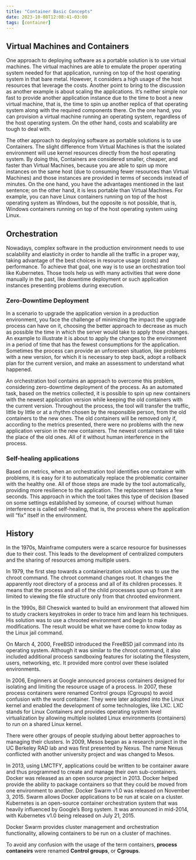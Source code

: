 ```yaml
---
title: "Container Basic Concepts"
date: 2023-10-08T12:08:41-03:00
tags: [container]
---
```


## Virtual Machines and Containers

One approach to deploying software as a portable solution is to use virtual machines. The virtual machines are able to emulate the proper operating system needed for that application, running on top of the host operating system in that bare metal. However, it considers a high usage of the host resources that leverage the costs. Another point to bring to the discussion as another example is about scaling the applications. It’s neither simple nor fast to provide another application instance due to the time to boot a new virtual machine, that is, the time to spin up another replica of that operating system along with the required components there. On the one hand, you can provision a virtual machine running an operating system, regardless of the host operating system. On the other hand, costs and scalability are tough to deal with.

The other approach to deploying software as portable solutions is to use Containers. The slight difference from Virtual Machines is that the isolated environment will use kernel resources directly from the host operating system. By doing this, Containers are considered smaller, cheaper, and faster than Virtual Machines, because you are able to spin up more instances on the same host (due to consuming fewer resources than Virtual Machines) and those instances are provided in terms of seconds instead of minutes. On the one hand, you have the advantages mentioned in the last sentence; on the other hand, it is less portable than Virtual Machines. For example, you can have Linux containers running on top of the host operating system as Windows, but the opposite is not possible, that is, Windows containers running on top of the host operating system using Linux.

## Orchestration

Nowadays, complex software in the production environment needs to use scalability and elasticity in order to handle all the traffic in a proper way, taking advantage of the best choices in resource usage (costs) and performance. To achieve that goal, one way is to use an orchestration tool like Kubernetes. Those tools help us with many activities that were done manually in the past, like downtime deployment or such application instances presenting problems during execution.

### Zero-Downtime Deployment

In a scenario to upgrade the application version in a production environment, you face the challenge of minimizing the impact the upgrade process can have on it, choosing the better approach to decrease as much as possible the time in which the server would take to apply those changes. An example to illustrate it is about to apply the changes to the environment in a period of time that has the fewest consumptions for the application. Sometimes the process can provide an unforeseen situation, like problems with a new version, for which it is necessary to step back, adopt a rollback plan for the current version, and make an assessment to understand what happened.

An orchestration tool contains an approach to overcome this problem, considering zero-downtime deployment of the process. As an automated task, based on the metrics collected, it is possible to spin up new containers with the newest application version while keeping the old containers with the current version. Throughout the process, the tool will transfer the traffic, little by little or at a rhythm chosen by the responsible person, from the old containers to the new ones. The old containers will be removed only if, according to the metrics presented, there were no problems with the new application version in the new containers. The newest containers will take the place of the old ones. All of it without human interference in the process.

### Self-healing applications

Based on metrics, when an orchestration tool identifies one container with problems, it is easy for it to automatically replace the problematic container with the healthy one. All of those steps are made by the tool automatically, providing more resilience to the application. The replacement takes a few seconds. This approach in which the tool takes this type of decision (based on some settings established by someone, of course) without human interference is called self-healing, that is, the process where the application will “fix” itself in the environment.

## History

In the 1970s, Mainframe computers were a scarce resource for businesses due to their cost. This leads to the development of centralized computers and the sharing of resources among multiple users.

In 1979, the first step towards a containerization solution was to use the chroot command. The chroot command changes root. It changes the apparently root directory of a process and all of its children processes. It means that the process and all of the child processes spun up from it are limited to viewing the file structure only from that chrooted environment.

In the 1990s, Bill Cheswick wanted to build an environment that allowed him to study crackers keystrokes in order to trace him and learn his techniques. His solution was to use a chrooted environment and begin to make modifications. The result would be what we have come to know today as the Linux jail command.

On March 4, 2000, FreeBSD introduced the FreeBSD jail command into its operating system. Although it was similar to the chroot command, it also included additional process sandboxing features for isolating the filesystem, users, networking, etc. It provided more control over these isolated environments.

In 2006, Enginners at Google announced process containers designed for isolating and limiting the resource usage of a process. In 2007, these process containers were renamed Control groups (Cgroups) to avoid confusion with the word container. They were later adopted into the Linux kernel and enabled the development of some technologies, like LXC. LXC stands for Linux Containers and provides operating system level virtualization by allowing multiple isolated Linux environments (containers) to run on a shared Linux kernel.

There were other groups of people studying about better approaches to managing their clusters. In 2009, Mesos began as a research project in the UC Berkeley RAD lab and was first presented by Nexus. The name Nexus conflicted with another university project and was changed to Mesos.

In 2013, using LMCTFY, applications could be written to be container aware and thus programmed to create and manage their own sub-containers. Docker was released as an open source project in 2013. Docker helped provide the ability to package containers so that they could be moved from one environment to another. Docker Swarm v1.0 was released on November 3, 2015. Swarm allows Docker applications to be run at scale on a cluster. Kubernetes is an open-source container orchestration system that was heavily influenced by Google’s Borg system. It was announced in mid-2014, with Kubernetes v1.0 being released on July 21, 2015.

Docker Swarm provides cluster management and orchestration functionality, allowing containers to be run on a cluster of machines.

To avoid any confusion with the usage of the term containers, __process contaneirs__ were renamed __Control groups__, or __Cgroups__.